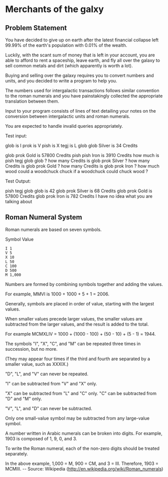 # Merchants of the galxy

## Problem Statement
You have decided to give up on earth after the latest financial collapse left 99.99% of the earth's population with 0.01% of the wealth. 

Luckily, with the scant sum of money that is left in your account, you are able to afford to rent a spaceship, leave earth, and fly all over the galaxy to sell common metals and dirt (which apparently is worth a lot).


Buying and selling over the galaxy requires you to convert numbers and units, and you decided to write a program to help you.

The numbers used for intergalactic transactions follows similar convention to the roman numerals and you have painstakingly collected the appropriate translation between them.



Input to your program consists of lines of text detailing your notes on the conversion between intergalactic units and roman numerals. 

You are expected to handle invalid queries appropriately. 


Test input:

glob is I
prok is V
pish is X
tegj is L
glob glob Silver is 34 Credits

glob prok Gold is 57800 Credits
pish pish Iron is 3910 Credits
how much is pish tegj glob glob ?
how many Credits is glob prok Silver ?
how many Credits is glob prok Gold ?
how many Credits is glob prok Iron ?
how much wood could a woodchuck chuck if a woodchuck could chuck wood ?

Test Output:

pish tegj glob glob is 42
glob prok Silver is 68 Credits
glob prok Gold is 57800 Credits
glob prok Iron is 782 Credits
I have no idea what you are talking about

## Roman Numeral System

Roman numerals are based on seven symbols.

Symbol  Value

    I 1
    V 5
    X 10
    L 50
    C 100
    D 500
    M 1,000

Numbers are formed by combining symbols together and adding the values. 

For example, MMVI is 1000 + 1000 + 5 + 1 = 2006. 


Generally, symbols are placed in order of value, starting with the largest values. 

When smaller values precede larger values, the smaller values are subtracted from the larger values, and the result is added to the total. 

For example MCMXLIV = 1000 + (1000 - 100) + (50 - 10) + (5 - 1) = 1944. 

The symbols "I", "X", "C", and "M" can be repeated three times in succession, but no more. 

(They may appear four times if the third and fourth are separated by a smaller value, such as XXXIX.) 

"D", "L", and "V" can never be repeated. 

"I" can be subtracted from "V" and "X" only. 

"X" can be subtracted from "L" and "C" only. "C" can be subtracted from "D" and "M" only. 

"V", "L", and "D" can never be subtracted. 

Only one small-value symbol may be subtracted from any large-value symbol. 

A number written in Arabic numerals can be broken into digits. 
For example, 1903 is composed of 1, 9, 0, and 3. 

To write the Roman numeral, each of the non-zero digits should be treated separately. 

In the above example, 1,000 = M, 900 = CM, and 3 = III. Therefore, 1903 = MCMIII. -- Source: Wikipedia (http://en.wikipedia.org/wiki/Roman_numerals)
